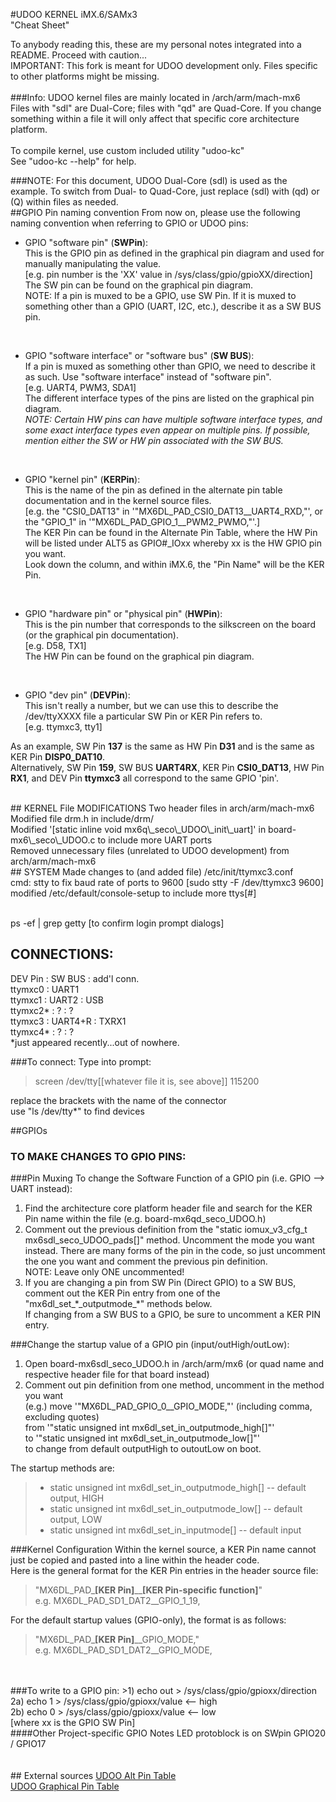 #UDOO KERNEL iMX.6/SAMx3<br>"Cheat Sheet"

To anybody reading this, these are my personal notes integrated into a README. Proceed with caution...
<br>IMPORTANT: This fork is meant for UDOO development only. Files specific to other platforms might be missing.
<br><br>
###Info:
UDOO kernel files are mainly located in /arch/arm/mach-mx6
<br>Files with "sdl" are Dual-Core; files with "qd" are Quad-Core. If you change something within a file it will only affect that specific core architecture platform.
<br><br>To compile kernel, use custom included utility "udoo-kc"
<br>See "udoo-kc --help" for help.
<br>

###NOTE: For this document, UDOO Dual-Core (sdl) is used as the example. To switch from Dual- to Quad-Core, just replace (sdl) with (qd) or (Q) within files as needed.
<br>
##GPIO Pin naming convention
From now on, please use the following naming convention when referring to GPIO or UDOO pins:

*	GPIO "software pin" (**SWPin**):
<br>This is the GPIO pin as defined in the graphical pin diagram and used for manually manipulating the value.
<br>[e.g. pin number is the 'XX' value in /sys/class/gpio/gpioXX/direction]
<br>The SW pin can be found on the graphical pin diagram.
<br>NOTE: If a pin is muxed to be a GPIO, use SW Pin. If it is muxed to something other than a GPIO (UART, I2C, etc.), describe it as a SW BUS pin.
<br>

*	GPIO "software interface" or "software bus" (**SW BUS**):
<br>If a pin is muxed as something other than GPIO, we need to describe it as such. Use "software interface" instead of "software pin".
<br>[e.g. UART4, PWM3, SDA1]
<br>The different interface types of the pins are listed on the graphical pin diagram. 
<br><i>NOTE: Certain HW pins can have multiple software interface types, and some exact interface types even appear on multiple pins. If possible, mention either the SW or HW pin associated with the SW BUS.</i>
<br>

*	GPIO "kernel pin" (**KERPin**):
<br>This is the name of the pin as defined in the alternate pin table documentation and in the kernel source files. 
<br>[e.g. the "CSI0\_DAT13" in '"MX6DL\_PAD\_CSI0\_DAT13\_\_UART4\_RXD,"', or the "GPIO\_1" in '"MX6DL\_PAD\_GPIO\_1\_\_PWM2\_PWMO,"'.]
<br>The KER Pin can be found in the Alternate Pin Table, where the HW Pin will be listed under ALT5 as GPIO#\_IOxx whereby xx is the HW GPIO pin you want. <br>Look down the column, and within iMX.6, the "Pin Name" will be the KER Pin.
<br>

*	GPIO "hardware pin" or "physical pin" (**HWPin**):
<br>This is the pin number that corresponds to the silkscreen on the board (or the graphical pin documentation). 
<br>[e.g. D58, TX1]
<br>The HW Pin can be found on the graphical pin diagram.
<br>

*	GPIO "dev pin" (**DEVPin**):
<br>This isn't really a number, but we can use this to describe the /dev/ttyXXXX file a particular SW Pin or KER Pin refers to. 
<br>[e.g. ttymxc3, tty1]



As an example, SW Pin **137** is the same as HW Pin **D31** and is the same as KER Pin **DISP0\_DAT10**.
<br>Alternatively, SW Pin **159**, SW BUS **UART4RX**, KER Pin **CSI0\_DAT13**, HW Pin **RX1**, and DEV Pin **ttymxc3** all correspond to the same GPIO 'pin'.


<br>
## KERNEL File MODIFICATIONS
Two header files in arch/arm/mach-mx6
<br>Modified file drm.h in include/drm/
<br>Modified '[static inline void mx6q\_seco\_UDOO\_init\_uart]' in board-mx6\_seco\_UDOO.c to include more UART ports
<br>Removed unnecessary files (unrelated to UDOO development) from arch/arm/mach-mx6

<br>
## SYSTEM
Made changes to (and added file) /etc/init/ttymxc3.conf
<br>cmd: stty to fix baud rate of ports to 9600 [sudo stty -F /dev/ttymxc3 9600]
<br>modified /etc/default/console-setup to include more ttys[#]


<br>ps -ef | grep getty [to confirm login prompt dialogs]



## CONNECTIONS:
DEV Pin : SW BUS : add'l conn.
<br>ttymxc0 : UART1
<br>ttymxc1 : UART2 : USB
<br>ttymxc2* : ? : ?
<br>ttymxc3 : UART4+R : TXRX1
<br>ttymxc4* : ? : ?
<br>*just appeared recently...out of nowhere.

###To connect: 
Type into prompt:
>screen /dev/tty[[whatever file it is, see above]] 115200

replace the brackets with the name of the connector
<br>use "ls /dev/tty*" to find devices


##GPIOs
### TO MAKE CHANGES TO GPIO PINS:

###Pin Muxing
To change the Software Function of a GPIO pin (i.e. GPIO —> UART instead):

1. Find the architecture core platform header file and search for the KER Pin name within the file (e.g. board-mx6qd\_seco\_UDOO.h)
2. Comment out the previous definition from the "static iomux\_v3\_cfg\_t mx6sdl\_seco\_UDOO\_pads[]" method. Uncomment the mode you want instead. There are many forms of the pin in the code, so just uncomment the one you want and comment the previous pin definition.<br>NOTE: Leave only ONE uncommented!
3. If you are changing a pin from SW Pin (Direct GPIO) to a SW BUS, comment out the KER Pin entry from one of the "mx6dl\_set\_\*\_outputmode\_\*" methods below.
<br>If changing from a SW BUS to a GPIO, be sure to uncomment a KER PIN entry.

###Change the startup value of a GPIO pin (input/outHigh/outLow):
1. Open board-mx6sdl\_seco\_UDOO.h in /arch/arm/mx6 (or quad name and respective header file for that board instead)
2. Comment out pin definition from one method, uncomment in the method you want
<br>(e.g.) move '"MX6DL\_PAD\_GPIO\_0\_\_GPIO\_MODE,"' (including comma, excluding quotes) 
<br>from '"static unsigned int mx6dl\_set\_in\_outputmode\_high[]"'
<br>to '"static unsigned int mx6dl\_set\_in\_outputmode\_low[]"'
<br>to change from default outputHigh to outoutLow on boot.

The startup methods are:

>*	static unsigned int mx6dl\_set\_in\_outputmode\_high[]	-- default output, HIGH
>*	static unsigned int mx6dl\_set\_in\_outputmode\_low[]	-- default output, LOW
>*	static unsigned int mx6dl\_set\_in\_inputmode[]		-- default input

###Kernel Configuration
Within the kernel source, a KER Pin name cannot just be copied and pasted into a line within the header code. 
<br>Here is the general format for the KER Pin entries in the header source file:
>"MX6DL\_PAD\_**[KER Pin]**\_\_**[KER Pin-specific function]**"
<br>e.g. MX6DL\_PAD\_SD1\_DAT2\_\_GPIO\_1\_19,

For the default startup values (GPIO-only), the format is as follows:
>"MX6DL\_PAD\_**[KER Pin]**\_\_GPIO\_MODE,"
<br>e.g. MX6DL\_PAD\_SD1\_DAT2\_\_GPIO\_MODE, 
<br>


<br>
###To write to a GPIO pin:
>1) echo out > /sys/class/gpio/gpioxx/direction
<br>2a) echo 1 > /sys/class/gpio/gpioxx/value <-- high
<br>2b) echo 0 > /sys/class/gpio/gpioxx/value <-- low
<br>[where xx is the GPIO SW Pin]

<br>
####Other Project-specific GPIO Notes
LED protoblock is on SWpin GPIO20 / GPIO17
<br><br>


<br>
## External sources
<a href="http://udoo.org/download/files/pinout/UDOO_pinout_alternate_table.pdf">UDOO Alt Pin Table</a>
<br><a href="http://udoo.org/download/files/pinout/Udoo_pinout_diagram.pdf">UDOO Graphical Pin Table</a>
